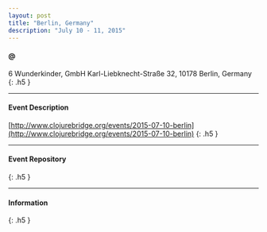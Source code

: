 ```yaml
---
layout: post
title: "Berlin, Germany"
description: "July 10 - 11, 2015"
---
```


#### @

6 Wunderkinder, GmbH Karl-Liebknecht-Straße 32, 10178 Berlin, Germany
{: .h5 }

---

#### Event Description

[http://www.clojurebridge.org/events/2015-07-10-berlin](http://www.clojurebridge.org/events/2015-07-10-berlin)
{: .h5 }

---

#### Event Repository

{: .h5 }

---

#### Information

{: .h5 }